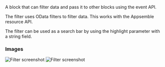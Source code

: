 A block that can filter data and pass it to other blocks using the event API.

The filter uses OData filters to filter data. This works with the Appsemble resource API.

The filter can be used as a search bar by using the highlight parameter with a string field.

### Images

![Filter screenshot](https://gitlab.com/appsemble/appsemble/-/raw/0.34.19/config/assets/filter.png)
![Filter screenshot](https://gitlab.com/appsemble/appsemble/-/raw/0.34.19/config/assets/filter-search-bar.png)
